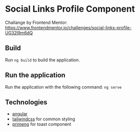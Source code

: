 # Social Links Profile Component

Challange by Frontend Mentor: https://www.frontendmentor.io/challenges/social-links-profile-UG32l9m6dQ

## Build
Run `ng build` to build the application.

## Run the application
Run the application with the following command: `ng serve`

## Technologies
- [angular](https://github.com/angular/angular)
- [tailwindcss](https://github.com/tailwindlabs/tailwindcss) for common styling
- [primeng](https://github.com/primefaces/primeng) for toast component

